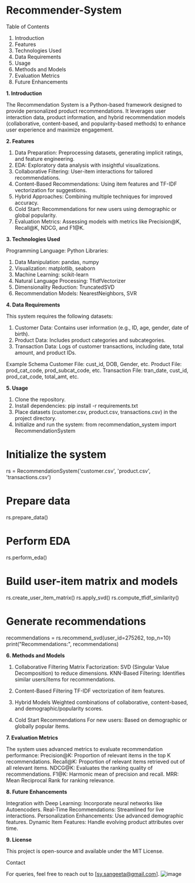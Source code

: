 # Recommender-System
Table of Contents
  1. Introduction
  2. Features
  3. Technologies Used
  4. Data Requirements
  5. Usage
  6. Methods and Models
  7. Evaluation Metrics
  8. Future Enhancements

**1. Introduction**

The Recommendation System is a Python-based framework designed to provide personalized product recommendations. It leverages user interaction data, product information, and hybrid recommendation models (collaborative, content-based, and popularity-based methods) to enhance user experience and maximize engagement.

**2. Features**
1)	Data Preparation: Preprocessing datasets, generating implicit ratings, and feature engineering.
2)	EDA: Exploratory data analysis with insightful visualizations.
3)	Collaborative Filtering: User-item interactions for tailored recommendations.
4)	Content-Based Recommendations: Using item features and TF-IDF vectorization for suggestions.
5)	Hybrid Approaches: Combining multiple techniques for improved accuracy.
6)	Cold Start: Recommendations for new users using demographic or global popularity.
7)	Evaluation Metrics: Assessing models with metrics like Precision@K, Recall@K, NDCG, and F1@K.

**3. Technologies Used**

Programming Language: Python
Libraries:
1)	Data Manipulation: pandas, numpy
2)	Visualization: matplotlib, seaborn
3)	Machine Learning: scikit-learn
4)	Natural Language Processing: TfidfVectorizer
5)	Dimensionality Reduction: TruncatedSVD
6)	Recommendation Models: NearestNeighbors, SVR


**4. Data Requirements**

This system requires the following datasets:
1. Customer Data: Contains user information (e.g., ID, age, gender, date of birth).
2. Product Data: Includes product categories and subcategories.
3. Transaction Data: Logs of customer transactions, including date, total amount, and product IDs.

Example Schema
Customer File: cust_id, DOB, Gender, etc.
Product File: prod_cat_code, prod_subcat_code, etc.
Transaction File: tran_date, cust_id, prod_cat_code, total_amt, etc.

**5. Usage**

1. Clone the repository.
2. Install dependencies:
    pip install -r requirements.txt
3. Place datasets (customer.csv, product.csv, transactions.csv) in the project directory.
4. Initialize and run the system:
    from recommendation_system import RecommendationSystem

# Initialize the system
  rs = RecommendationSystem('customer.csv', 'product.csv', 'transactions.csv')
# Prepare data
  rs.prepare_data()
# Perform EDA
  rs.perform_eda()
# Build user-item matrix and models
   rs.create_user_item_matrix()
   rs.apply_svd()
   rs.compute_tfidf_similarity()

# Generate recommendations
  recommendations = rs.recommend_svd(user_id=275262, top_n=10)
  print("Recommendations:", recommendations)


**6. Methods and Models**

1. Collaborative Filtering
Matrix Factorization: SVD (Singular Value Decomposition) to reduce dimensions.
KNN-Based Filtering: Identifies similar users/items for recommendations.

2. Content-Based Filtering
TF-IDF vectorization of item features.

3. Hybrid Models
Weighted combinations of collaborative, content-based, and demographic/popularity scores.

4. Cold Start Recommendations
For new users: Based on demographic or globally popular items.


**7. Evaluation Metrics**

The system uses advanced metrics to evaluate recommendation performance:
Precision@K: Proportion of relevant items in the top K recommendations.
Recall@K: Proportion of relevant items retrieved out of all relevant items.
NDCG@K: Evaluates the ranking quality of recommendations.
F1@K: Harmonic mean of precision and recall.
MRR: Mean Reciprocal Rank for ranking relevance.

**8. Future Enhancements**

Integration with Deep Learning: Incorporate neural networks like Autoencoders.
Real-Time Recommendations: Streamlined for live interactions.
Personalization Enhancements: Use advanced demographic features.
Dynamic Item Features: Handle evolving product attributes over time.


**9. License**

This project is open-source and available under the MIT License.

Contact

For queries, feel free to reach out to [sy.sangeeta@gmail.com].
![image](https://github.com/user-attachments/assets/72a04a7a-880b-4c69-924c-82bdc1cd2580)

